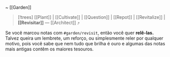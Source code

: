 ~ [[Garden]]  

> [!trees] [[Plant]] | [[Cultivate]] | [[Question]] | [[Repot]] | [[Revitalize]] | **[[Revisitar]]** — [[Architect]] ⤴️  

Se você marcou notas com `#garden/revisit`, então você quer **relê-las.**  
Talvez queira um lembrete, um reforço, ou simplesmente reler por qualquer motivo, pois você sabe que nem tudo que brilha é ouro e algumas das notas mais antigas contêm os maiores tesouros.
